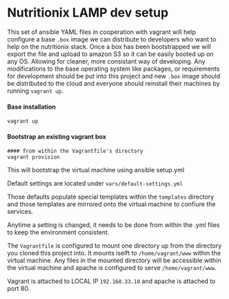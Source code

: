 Nutritionix LAMP dev setup
============================

This set of ansible YAML files in cooperation with vagrant will help configure a base `.box` image we can distribute
to developers who want to help on the nutritionix stack. Once a box has been bootstrapped we will export the file and
upload to amazon S3 so it can be easily booted up on any OS. Allowing for cleaner, more consistant way of developing.
Any modifications to the base operating system like packages, or requirements for development should be put into this
project and new `.box` image should be distributed to the cloud and everyone should reinstall their machines by running
`vagrant up`.

#### Base installation

```shell
vagrant up
```

#### Bootstrap an existing vagrant box

```shell
#### from within the Vagrantfile's directory
vagrant provision
```

This will bootstrap the virtual machine using ansible setup.yml

Default settings are located under `vars/default-settings.yml`

Those defaults populate special templates within the `templates` directory and those templates are mirrored onto the virtual machine to confiure the services.

Anytime a setting is changed, it needs to be done from within the .yml files to keep the environment consistent.

The `Vagrantfile` is configured to mount one directory up from the directory you cloned this project into. It mounts iselft to `/home/vagrant/www` within the virtual machine. Any files in the mounted directory will be accessible within the virtual machine and apache is configured to serve `/home/vagrant/www`.

Vagrant is attached to LOCAL IP `192.168.33.10` and apache is attached to port 80.